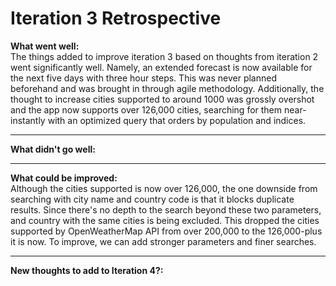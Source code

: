 # Iteration 3 Retrospective

**What went well:**  
The things added to improve iteration 3 based on thoughts from iteration 2 went significantly well. Namely, an extended forecast is now available for the next five days with three hour steps. This was never planned beforehand and was brought in through agile methodology. Additionally, the thought to increase cities supported to around 1000 was grossly overshot and the app now supports over 126,000 cities, searching for them near-instantly with an optimized query that orders by population and indices. 

---

**What didn't go well:**  

---

**What could be improved:**  
Although the cities supported is now over 126,000, the one downside from searching with city name and country code is that it blocks duplicate results. Since there's no depth to the search beyond these two parameters, and country with the same cities is being excluded. This dropped the cities supported by OpenWeatherMap API from over 200,000 to the 126,000-plus it is now. To improve, we can add stronger parameters and finer searches.

---

**New thoughts to add to Iteration 4?:**

